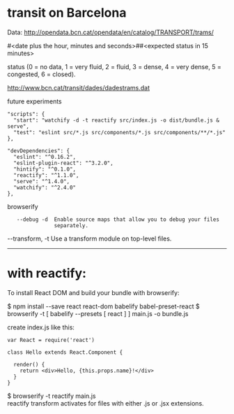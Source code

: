 # transit on Barcelona


Data: http://opendata.bcn.cat/opendata/en/catalog/TRANSPORT/trams/


<road section identifier>#<date plus the hour, minutes and seconds>#<current status>#<expected status in 15 minutes>

status (0 = no data, 1 = very fluid, 2 = fluid, 3 = dense, 4 = very dense, 5 = congested, 6 = closed).


http://www.bcn.cat/transit/dades/dadestrams.dat



future experiments
```
"scripts": {
  "start": "watchify -d -t reactify src/index.js -o dist/bundle.js & serve",
  "test": "eslint src/*.js src/components/*.js src/components/**/*.js"
},

"devDependencies": {
  "eslint": "^0.16.2",
  "eslint-plugin-react": "^3.2.0",
  "hintify": "^0.1.0",
  "reactify": "^1.1.0",
  "serve": "^1.4.0",
  "watchify": "^2.4.0"
},
```

browserify

       --debug -d  Enable source maps that allow you to debug your files
                   separately.
--transform, -t  Use a transform module on top-level files.

**************************************************************************
# with reactify:

To install React DOM and build your bundle with browserify:

$ npm install --save react react-dom babelify babel-preset-react
$ browserify -t [ babelify --presets [ react ] ] main.js -o bundle.js

create index.js like this:
```
var React = require('react')

class Hello extends React.Component {

  render() {
    return <div>Hello, {this.props.name}!</div>
  }
}
```
$ browserify -t reactify main.js     
reactify transform activates for files with either .js or .jsx extensions.              
